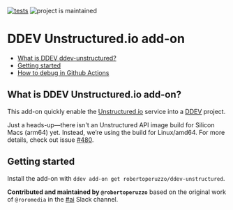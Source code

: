[![tests](https://github.com/robertoperuzzo/ddev-unstructured/actions/workflows/tests.yml/badge.svg)](https://github.com/robertoperuzzo/ddev-unstructured/actions/workflows/tests.yml) ![project is maintained](https://img.shields.io/maintenance/yes/2025.svg)

# DDEV Unstructured.io add-on <!-- omit in toc -->

* [What is DDEV ddev-unstructured?](#what-is-ddev-add-on-template)
* [Getting started](#getting-started)
* [How to debug in Github Actions](./README_DEBUG.md)

## What is DDEV Unstructured.io add-on?

This add-on quickly enable the [Unstructured.io](https://unstructured.io/) service into a [DDEV](https://ddev.readthedocs.io) project.

Just a heads-up—there isn't an Unstructured API image build for Silicon Macs (arm64) yet. 
Instead, we’re using the build for Linux/amd64. For more details, check out issue [#480](https://github.com/Unstructured-IO/unstructured-api/issues/480).

## Getting started

Install the add-on with `ddev add-on get robertoperuzzo/ddev-unstructured`.

**Contributed and maintained by `@robertoperuzzo`** based on the original work of `@roromedia` in the [#ai](https://drupal.slack.com/archives/CDL2YPBNX/p1737148106043569?thread_ts=1737114857.811289&cid=CDL2YPBNX) Slack channel.
